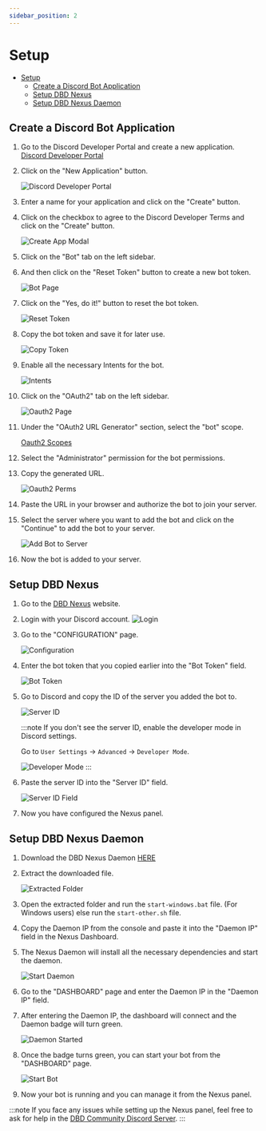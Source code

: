```yaml
---
sidebar_position: 2
---
```


# Setup

- [Setup](#setup)
  - [Create a Discord Bot Application](#create-a-discord-bot-application)
  - [Setup DBD Nexus](#setup-dbd-nexus)
  - [Setup DBD Nexus Daemon](#setup-dbd-nexus-daemon)

## Create a Discord Bot Application

1. Go to the Discord Developer Portal and create a new application. [Discord Developer Portal](https://discord.com/developers/applications)
2. Click on the "New Application" button.

   ![Discord Developer Portal](/img/nexus/dev-portal.png)

3. Enter a name for your application and click on the "Create" button.
4. Click on the checkbox to agree to the Discord Developer Terms and click on the "Create" button.

   ![Create App Modal](/img/nexus/create-app-modal.png)

5. Click on the "Bot" tab on the left sidebar.

6. And then click on the "Reset Token" button to create a new bot token.

   ![Bot Page](/img/nexus/bot-page.png)

7. Click on the "Yes, do it!" button to reset the bot token.

   ![Reset Token](/img/nexus/reset-token.png)

8. Copy the bot token and save it for later use.

   ![Copy Token](/img/nexus/copy-token.png)

9. Enable all the necessary Intents for the bot.

   ![Intents](/img/nexus/bot-intents.png)

10. Click on the "OAuth2" tab on the left sidebar.

    ![Oauth2 Page](/img/nexus/oauth-page.png)

11. Under the "OAuth2 URL Generator" section, select the "bot" scope.

    [Oauth2 Scopes](/img/nexus/oauth-scopes.png)

12. Select the "Administrator" permission for the bot permissions.
13. Copy the generated URL.

    ![Oauth2 Perms](/img/nexus/oauth-bot-perms.png)

14. Paste the URL in your browser and authorize the bot to join your server.
15. Select the server where you want to add the bot and click on the "Continue" to add the bot to your server.

    ![Add Bot to Server](/img/nexus/add-bot-to-server.png)

16. Now the bot is added to your server.

## Setup DBD Nexus

1. Go to the [DBD Nexus](https://nexus.defaultsbotdev.com/) website.
2. Login with your Discord account.
   ![Login](/img/nexus/nexus-login.png)

3. Go to the "CONFIGURATION" page.

   ![Configuration](/img/nexus/nexus-home-page.png)

4. Enter the bot token that you copied earlier into the "Bot Token" field.

   ![Bot Token](/img/nexus/nexus-token-field.png)

5. Go to Discord and copy the ID of the server you added the bot to.

   ![Server ID](/img/nexus/copy-server-id.png)

   :::note
   If you don't see the server ID, enable the developer mode in Discord settings.

   Go to `User Settings` -> `Advanced` -> `Developer Mode`.

   ![Developer Mode](/img/nexus/enable-dev-mode.png)
   :::

6. Paste the server ID into the "Server ID" field.

   ![Server ID Field](/img/nexus/nexus-server-id-field.png)

7. Now you have configured the Nexus panel.

## Setup DBD Nexus Daemon

1. Download the DBD Nexus Daemon [HERE](https://discord.com/channels/488177151946915841/1207711313132916878)

2. Extract the downloaded file.

   ![Extracted Folder](/img/nexus/daemon-extract.png)

3. Open the extracted folder and run the `start-windows.bat` file. (For Windows users) else run the `start-other.sh` file.
4. Copy the Daemon IP from the console and paste it into the "Daemon IP" field in the Nexus Dashboard.
5. The Nexus Daemon will install all the necessary dependencies and start the daemon.

   ![Start Daemon](/img/nexus/daemon-starting.png)

6. Go to the "DASHBOARD" page and enter the Daemon IP in the "Daemon IP" field.
7. After entering the Daemon IP, the dashboard will connect and the Daemon badge will turn green.

   ![Daemon Started](/img/nexus/dashboard-ip.png)

8. Once the badge turns green, you can start your bot from the "DASHBOARD" page.

   ![Start Bot](/img/nexus/daemon-running.png)

9. Now your bot is running and you can manage it from the Nexus panel.

:::note
If you face any issues while setting up the Nexus panel, feel free to ask for help in the [DBD Community Discord Server](https://discord.gg/Rc2TGdQ37g).
:::
